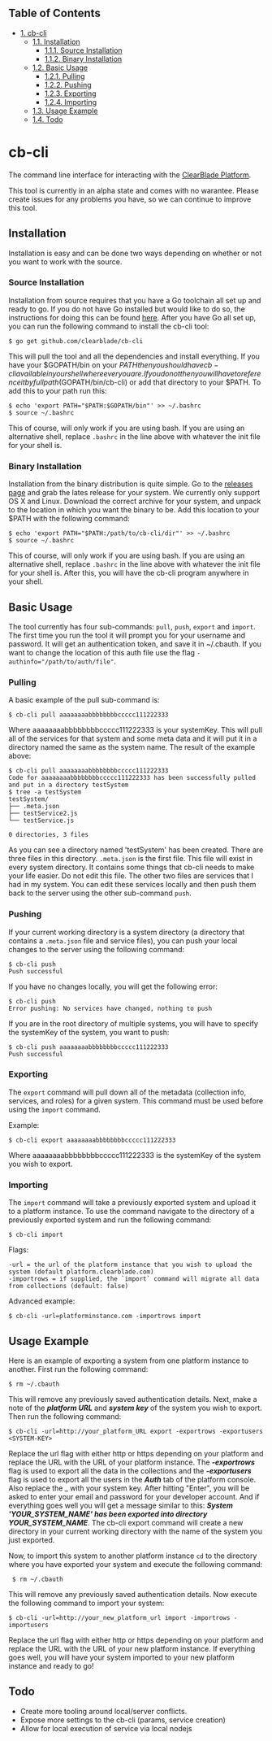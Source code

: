 <!--
This was generated by org-mode export as Markdown.
If you wish to edit, please edit the file 'readme.org'
and regenerate this document
-->

<div id="table-of-contents">
<h2>Table of Contents</h2>
<div id="text-table-of-contents">
<ul>
<li><a href="#sec-1">1. cb-cli</a>
<ul>
<li><a href="#sec-1-1">1.1. Installation</a>
<ul>
<li><a href="#sec-1-1-1">1.1.1. Source Installation</a></li>
<li><a href="#sec-1-1-2">1.1.2. Binary Installation</a></li>
</ul>
</li>
<li><a href="#sec-1-2">1.2. Basic Usage</a>
<ul>
<li><a href="#sec-1-2-1">1.2.1. Pulling</a></li>
<li><a href="#sec-1-2-2">1.2.2. Pushing</a></li>
<li><a href="#sec-1-2-3">1.2.3. Exporting</a></li>
<li><a href="#sec-1-2-4">1.2.4. Importing</a></li>
</ul>
</li>
<li><a href="#sec-1-3">1.3. Usage Example</a>
</li>
<li><a href="#sec-1-4">1.4. Todo</a></li>
</ul>
</li>
</ul>
</div>
</div>

# cb-cli<a id="sec-1" name="sec-1"></a>

The command line interface for interacting with the [ClearBlade Platform](https://platform.clearblade.com).

This tool is currently in an alpha state and comes with no warantee. Please create issues for any problems you have, so we can continue to improve this tool.

## Installation<a id="sec-1-1" name="sec-1-1"></a>

Installation is easy and can be done two ways depending on whether or not you want to work with the source.

### Source Installation<a id="sec-1-1-1" name="sec-1-1-1"></a>

Installation from source requires that you have a Go toolchain all set up and ready to go. If you do not have Go installed but would like to do so, the instructions for doing this can be found [here](https://golang.org/doc/install). After you have Go all set up, you can run the following command to install the cb-cli tool:

    $ go get github.com/clearblade/cb-cli

This will pull the tool and all the dependencies and install everything. If you have your $GOPATH/bin on your $PATH then you should have cb-cli available in your shell where ever you are. If you do not then you will have to reference it by full path ($GOPATH/bin/cb-cli) or add that directory to your $PATH. To add this to your path run this:

    $ echo 'export PATH="$PATH:$GOPATH/bin"' >> ~/.bashrc
    $ source ~/.bashrc

This of course, will only work if you are using bash. If you are using an alternative shell, replace `.bashrc` in the line above with whatever the init file for your shell is.

### Binary Installation<a id="sec-1-1-2" name="sec-1-1-2"></a>

Installation from the binary distribution is quite simple. Go to the [releases page](https://github.com/ClearBlade/cb-cli/releases) and grab the lates release for your system. We currently only support OS X and Linux. Download the correct archive for your system, and unpack to the location in which you want the binary to be. Add this location to your $PATH with the following command:

    $ echo 'export PATH="$PATH:/path/to/cb-cli/dir"' >> ~/.bashrc
    $ source ~/.bashrc

This of course, will only work if you are using bash. If you are using an alternative shell, replace `.bashrc` in the line above with whatever the init file for your shell is. After this, you will have the cb-cli program anywhere in your shell.

## Basic Usage<a id="sec-1-2" name="sec-1-2"></a>

The tool currently has four sub-commands: `pull`, `push`, `export` and `import`. The first time you run the tool it will prompt you for your username and password. It will get an authentication token, and save it in ~/.cbauth. If you want to change the location of this auth file use the flag `-authinfo="/path/to/auth/file"`.

### Pulling<a id="sec-1-2-1" name="sec-1-2-1"></a>

A basic example of the pull sub-command is:

    $ cb-cli pull aaaaaaaabbbbbbbbccccc111222333

Where aaaaaaaabbbbbbbbccccc111222333 is your systemKey. This will pull all of the services for that system and some meta data and it will put it in a directory named the same as the system name. The result of the example above:

    $ cb-cli pull aaaaaaaabbbbbbbbccccc111222333
    Code for aaaaaaaabbbbbbbbccccc111222333 has been successfully pulled and put in a directory testSystem
    $ tree -a testSystem
    testSystem/
    ├── .meta.json
    ├── testService2.js
    └── testService.js

    0 directories, 3 files

As you can see a directory named 'testSystem' has been created. There are three files in this directory. `.meta.json` is the first file. This file will exist in every system directory. It contains some things that cb-cli needs to make your life easier. Do not edit this file. The other two files are services that I had in my system. You can edit these services locally and then push them back to the server using the other sub-command `push`.

### Pushing<a id="sec-1-2-2" name="sec-1-2-2"></a>

If your current working directory is a system directory (a directory that contains a `.meta.json` file and service files), you can push your local changes to the server using the following command:

    $ cb-cli push
    Push successful

If you have no changes locally, you will get the following error:

    $ cb-cli push
    Error pushing: No services have changed, nothing to push

If you are in the root directory of multiple systems, you will have to specify the systemKey of the system, you want to push:

    $ cb-cli push aaaaaaaabbbbbbbbccccc111222333
    Push successful

### Exporting<a id="sec-1-2-3" name="sec-1-2-3"></a>

The `export` command will pull down all of the metadata (collection info, services, and roles) for a given system. This command must be used before using the `import` command.

Example:

    $ cb-cli export aaaaaaaabbbbbbbbccccc111222333

Where aaaaaaaabbbbbbbbccccc111222333 is the systemKey of the system you wish to export.

### Importing<a id="sec-1-2-4" name="sec-1-2-4"></a>

The `import` command will take a previously exported system and upload it to a platform instance. To use the command navigate to the directory of a previously exported system and run the following command:

    $ cb-cli import

Flags:

    -url = the url of the platform instance that you wish to upload the system (default platform.clearblade.com)
    -importrows = if supplied, the `import` command will migrate all data from collections (default: false)

Advanced example:

    $ cb-cli -url=platforminstance.com -importrows import  
    
## Usage Example<a id="sec-1-3" name="sec-1-3"></a>  

Here is an example of exporting a system from one platform instance to another. First run the following command:  

    $ rm ~/.cbauth  
    
This will remove any previously saved authentication details. Next, make a note of the ___platform URL___ and ___system key___ of the system you wish to export. Then run the following command:  

    $ cb-cli -url=http://your_platform_URL export -exportrows -exportusers <SYSTEM-KEY>
    
Replace the url flag with either http or https depending on your platform and replace the URL with the URL of your platform instance. The ___-exportrows___ flag is used to export all the data in the collections and the ___-exportusers___ flag is used to export all the users in the ___Auth___ tab of the platform console. Also replace the ___<SYSTEM-KEY>__ with your system key. After hitting "Enter", you will be asked to enter your email and password for your developer account. And if everything goes well you will get a message similar to this: ___System 'YOUR_SYSTEM_NAME' has been exported into directory YOUR_SYSTEM_NAME___. The cb-cli export command will create a new directory in your current working directory with the name of the system you just exported.  

Now, to import this system to another platform instance `cd` to the directory where you have exported your system and execute the following command:  

     $ rm ~/.cbauth  
     
This will remove any previously saved authentication details. Now execute the following command to import your system:

    $ cb-cli -url=http://your_new_platform_url import -importrows -importusers  
    
Replace the url flag with either http or https depending on your platform and replace the URL with the URL of your new platform instance. If everything goes well, you will have your system imported to your new platform instance and ready to go!

## Todo<a id="sec-1-4" name="sec-1-4"></a>

-   Create more tooling around local/server conflicts.
-   Expose more settings to the cb-cli (params, service creation)
-   Allow for local execution of service via local nodejs
